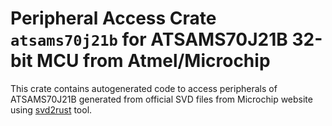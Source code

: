 # Peripheral Access Crate `atsams70j21b` for ATSAMS70J21B 32-bit MCU from Atmel/Microchip

This crate contains autogenerated code to access peripherals of ATSAMS70J21B generated from official SVD files from Microchip website using [svd2rust](https://github.com/rust-embedded/svd2rust/) tool.